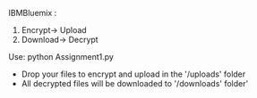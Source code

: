 IBMBluemix : 
1. Encrypt-> Upload
1. Download-> Decrypt

Use: python Assignment1.py

* Drop your files to encrypt and upload in the '/uploads' folder
* All decrypted files will be downloaded to '/downloads' folder'
